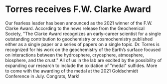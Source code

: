 # Torres receives F.W. Clarke Award

Our fearless leader has been announced as the 2021 winner of the F.W. Clarke Award. According to the news release from the Geochemical Society, "The Clarke Award recognizes an early-career scientist for a single outstanding contribution to geochemistry or cosmochemistry published either as a single paper or a series of papers on a single topic. Dr. Torres is recognized for his work on the geochemistry of the Earth’s surface focused on interactions between the hydrosphere, cryosphere, atmosphere, biosphere, and the crust." All of us in the lab are excited by the possibility of expanding our research to include the oxidation of "medal" sulfides. More to come with the awarding of the medal at the 2021 Goldschmidt Conference in July. Congrats, Mark!
